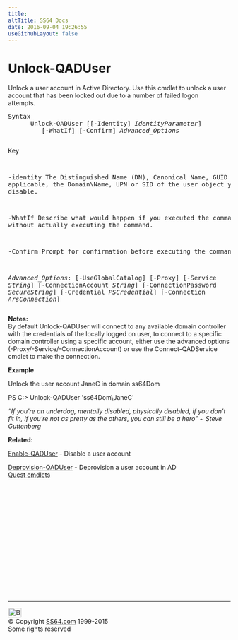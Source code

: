 ```yaml
---
title:
altTitle: SS64 Docs
date: 2016-09-04 19:26:55
useGithubLayout: false
---
```

<!-- #BeginLibraryItem "/Library/head_ps.lbi" --><!-- #EndLibraryItem --><h1>Unlock-QADUser</h1> 
<p>Unlock a user account in Active Directory. Use this cmdlet to unlock a user account that has been locked out due to a number of failed logon <br>
attempts.</p>
<pre>Syntax
      Unlock-QADUser [[-Identity] <i>IdentityParameter</i>]
         [-WhatIf] [-Confirm] <i>Advanced_Options</i>

Key

   -identity    The Distinguished Name (DN), Canonical Name, GUID or, where applicable,
                the Domain\Name, UPN or SID of the user object you wish to disable. 

   -WhatIf      Describe what would happen if you executed the command,
                without actually executing the command.

   -Confirm     Prompt for confirmation before executing the command.

   <i>Advanced_Options</i>:
                [-UseGlobalCatalog] [-Proxy] [-Service <i>String</i>]
                [-ConnectionAccount <i>String</i>] [-ConnectionPassword <i>SecureString</i>]
                [-Credential <i>PSCredential</i>] [-Connection <i>ArsConnection</i>]</pre>
<p>
  <b>Notes:</b>        <br>
By default <span class="code">Unlock-QADUser</span> will connect to any available domain controller with the credentials of the locally logged on user, to connect to a specific domain controller using a specific account, either use the advanced options (-Proxy/-Service/-ConnectionAccount) or use the <span class="code">Connect-QADService</span> cmdlet to make the connection. </p>
<p><b>Example</b></p>
<p>Unlock the user account JaneC in domain ss64Dom </p>
<p><span class="code">PS C:&gt; Unlock-QADUser 'ss64Dom\JaneC'</span></p>
<p class="quote"><i> “If you're an underdog, mentally disabled, physically disabled, if you don't fit in, if you're not as pretty as the others, you can still be a hero” ~ Steve Guttenberg</i></p>
<p><b>Related:</b></p>
<p> <a href="enable-qaduser.html">Enable-QADUser</a> - Disable a user account <br>

<a href="deprovision-qaduser.html">Deprovision-QADUser</a> - Deprovision a user account in AD<br>
<a href="quest.html">Quest cmdlets</a></p><!-- #BeginLibraryItem "/Library/foot_ps.lbi" --><p>
<!-- PowerShell300 -->
<ins class="adsbygoogle" style="display:inline-block;width:300px;height:250px" data-ad-client="ca-pub-6140977852749469" data-ad-slot="6253539900"></ins>
<script>
(adsbygoogle = window.adsbygoogle || []).push({});
</script></p>
<hr>
<div id="bl" class="footer"><a href="unlock-qaduser.html#"><img src="../images/top.png" width="30" height="22" alt="Back to the Top"></a></div>
<div id="br" class="footer, tagline">© Copyright <a href="../index.html">SS64.com</a> 1999-2015<br>
Some rights reserved</div><!-- #EndLibraryItem -->

